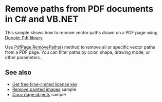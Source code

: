 # Remove paths from PDF documents in C# and VB.NET
This sample shows how to remove vector paths drawn on a PDF page using [Docotic.Pdf library](https://bitmiracle.com/pdf-library/).

Use [PdfPage.RemovePaths()](https://bitmiracle.com/pdf-library/api/pdfpage-removepaths) method to remove all or specific vector paths from a PDF page. You can filter paths by color, shape, drawing mode, or other parameters.

## See also
* [Get free time-limited license key](https://bitmiracle.com/pdf-library/download-pdf-library.aspx)
* [Remove painted images](/Samples/Images/RemovePaintedImages) sample
* [Copy page objects](/Samples/Pages%20and%20Navigation/CopyPageObjects) sample